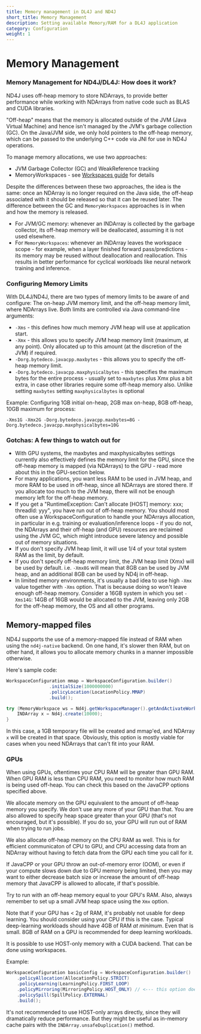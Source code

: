 ```yaml
---
title: Memory management in DL4J and ND4J
short_title: Memory Management
description: Setting available Memory/RAM for a DL4J application
category: Configuration
weight: 1
---
```


# Memory Management

### Memory Management for ND4J/DL4J: How does it work?

ND4J uses off-heap memory to store NDArrays, to provide better performance while working with NDArrays from native code such as BLAS and CUDA libraries.

"Off-heap" means that the memory is allocated outside of the JVM \(Java Virtual Machine\) and hence isn't managed by the JVM's garbage collection \(GC\). On the Java/JVM side, we only hold pointers to the off-heap memory, which can be passed to the underlying C++ code via JNI for use in ND4J operations.

To manage memory allocations, we use two approaches:

* JVM Garbage Collector \(GC\) and WeakReference tracking
* MemoryWorkspaces - see [Workspaces guide](config-workspaces.md) for details

Despite the differences between these two approaches, the idea is the same: once an NDArray is no longer required on the Java side, the off-heap associated with it should be released so that it can be reused later. The difference between the GC and `MemoryWorkspaces` approaches is in when and how the memory is released.

* For JVM/GC memory: whenever an INDArray is collected by the garbage collector, its off-heap memory will be deallocated, assuming it is not used elsewhere.
* For `MemoryWorkspaces`: whenever an INDArray leaves the workspace scope - for example, when a layer finished forward pass/predictions - its memory may be reused without deallocation and reallocation. This results in better performance for cyclical workloads like neural network training and inference.

### Configuring Memory Limits

With DL4J/ND4J, there are two types of memory limits to be aware of and configure: The on-heap JVM memory limit, and the off-heap memory limit, where NDArrays live. Both limits are controlled via Java command-line arguments:

* `-Xms` - this defines how much memory JVM heap will use at application start.
* `-Xmx` - this allows you to specify JVM heap memory limit \(maximum, at any point\). Only allocated up to this amount \(at the discretion of the JVM\) if required.
* `-Dorg.bytedeco.javacpp.maxbytes` - this allows you to specify the off-heap memory limit.
* `-Dorg.bytedeco.javacpp.maxphysicalbytes` - this specifies the maximum bytes for the entire process - usually set to `maxbytes` plus Xmx plus a bit extra, in case other libraries require some off-heap memory also. Unlike setting `maxbytes` setting `maxphysicalbytes` is optional

Example: Configuring 1GB initial on-heap, 2GB max on-heap, 8GB off-heap, 10GB maximum for process:

```text
-Xms1G -Xmx2G -Dorg.bytedeco.javacpp.maxbytes=8G -Dorg.bytedeco.javacpp.maxphysicalbytes=10G
```

### Gotchas: A few things to watch out for

* With GPU systems, the maxbytes and maxphysicalbytes settings currently also effectively defines the memory limit for the GPU, since the off-heap memory is mapped \(via NDArrays\) to the GPU - read more about this in the GPU-section below.
* For many applications, you want less RAM to be used in JVM heap, and more RAM to be used in off-heap, since all NDArrays are stored there. If you allocate too much to the JVM heap, there will not be enough memory left for the off-heap memory.
* If you get a "RuntimeException: Can't allocate \[HOST\] memory: xxx; threadId: yyy", you have run out of off-heap memory. You should most often use a WorkspaceConfiguration to handle your NDArrays allocation, in particular in e.g. training or evaluation/inference loops - if you do not, the NDArrays and their off-heap \(and GPU\) resources are reclaimed using the JVM GC, which might introduce severe latency and possible out of memory situations.
* If you don't specify JVM heap limit, it will use 1/4 of your total system RAM as the limit, by default.
* If you don't specify off-heap memory limit, the JVM heap limit \(Xmx\) will be used by default. i.e. `-Xmx8G` will mean that 8GB can be used by JVM heap, and an additional 8GB can be used by ND4j in off-heap.
* In limited memory environments, it's usually a bad idea to use high `-Xmx` value together with `-Xms` option. That is because doing so won't leave enough off-heap memory. Consider a 16GB system in which you set `-Xms14G`: 14GB of 16GB would be allocated to the JVM, leaving only 2GB for the off-heap memory, the OS and all other programs.

## Memory-mapped files

ND4J supports the use of a memory-mapped file instead of RAM when using the `nd4j-native` backend. On one hand, it's slower then RAM, but on other hand, it allows you to allocate memory chunks in a manner impossible otherwise.

Here's sample code:

```java
WorkspaceConfiguration mmap = WorkspaceConfiguration.builder()
                .initialSize(1000000000)
                .policyLocation(LocationPolicy.MMAP)
                .build();

try (MemoryWorkspace ws = Nd4j.getWorkspaceManager().getAndActivateWorkspace(mmap, "M2")) {
    INDArray x = Nd4j.create(10000);
}
```

In this case, a 1GB temporary file will be created and mmap'ed, and NDArray `x` will be created in that space. Obviously, this option is mostly viable for cases when you need NDArrays that can't fit into your RAM.

### GPUs

When using GPUs, oftentimes your CPU RAM will be greater than GPU RAM. When GPU RAM is less than CPU RAM, you need to monitor how much RAM is being used off-heap. You can check this based on the JavaCPP options specified above.

We allocate memory on the GPU equivalent to the amount of off-heap memory you specify. We don't use any more of your GPU than that. You are also allowed to specify heap space greater than your GPU \(that's not encouraged, but it's possible\). If you do so, your GPU will run out of RAM when trying to run jobs.

We also allocate off-heap memory on the CPU RAM as well. This is for efficient communicaton of CPU to GPU, and CPU accessing data from an NDArray without having to fetch data from the GPU each time you call for it.

If JavaCPP or your GPU throw an out-of-memory error \(OOM\), or even if your compute slows down due to GPU memory being limited, then you may want to either decrease batch size or increase the amount of off-heap memory that JavaCPP is allowed to allocate, if that's possible.

Try to run with an off-heap memory equal to your GPU's RAM. Also, always remember to set up a small JVM heap space using the `Xmx` option.

Note that if your GPU has &lt; 2g of RAM, it's probably not usable for deep learning. You should consider using your CPU if this is the case. Typical deep-learning workloads should have 4GB of RAM _at minimum_. Even that is small. 8GB of RAM on a GPU is recommended for deep learning workloads.

It is possible to use HOST-only memory with a CUDA backend. That can be done using workspaces.

Example:

```java
WorkspaceConfiguration basicConfig = WorkspaceConfiguration.builder()
    .policyAllocation(AllocationPolicy.STRICT)
    .policyLearning(LearningPolicy.FIRST_LOOP)
    .policyMirroring(MirroringPolicy.HOST_ONLY) // <--- this option does this trick
    .policySpill(SpillPolicy.EXTERNAL)
    .build();
```

It's not recommended to use HOST-only arrays directly, since they will dramatically reduce performance. But they might be useful as in-memory cache pairs with the `INDArray.unsafeDuplication()` method.

